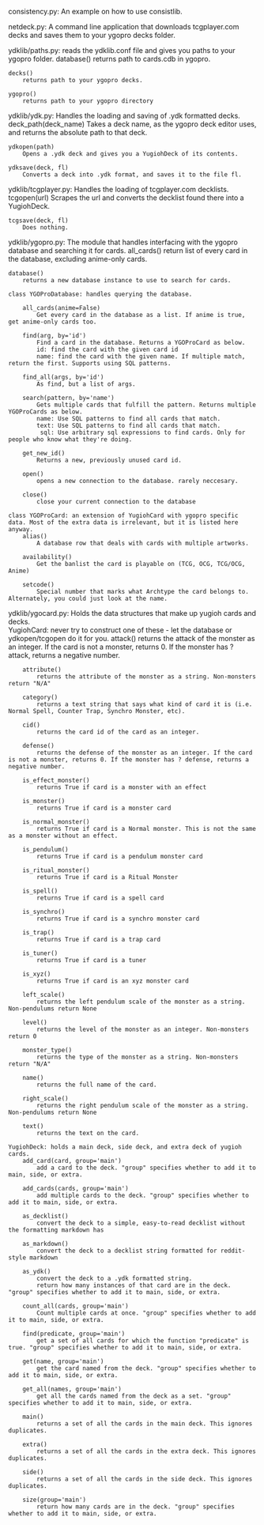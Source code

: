 consistency.py: An example on how to use consistlib.
	
netdeck.py: A command line application that downloads tcgplayer.com decks and saves them to your ygopro decks folder.

ydklib/paths.py: reads the ydklib.conf file and gives you paths to your ygopro folder.
	database()
		returns path to cards.cdb in ygopro.
			
	decks()
		returns path to your ygopro decks.
			
	ygopro()
		returns path to your ygopro directory
			
			
ydklib/ydk.py: Handles the loading and saving of .ydk formatted decks.
	deck_path(deck_name)
		Takes a deck name, as the ygopro deck editor uses, and returns the absolute path to that deck.
		
	ydkopen(path)
		Opens a .ydk deck and gives you a YugiohDeck of its contents.
		
	ydksave(deck, fl)
		Converts a deck into .ydk format, and saves it to the file fl.
			
			
ydklib/tcgplayer.py: Handles the loading of tcgplayer.com decklists.
	tcgopen(url)
		Scrapes the url and converts the decklist found there into a YugiohDeck.

	tcgsave(deck, fl)
		Does nothing.
		
		
ydklib/ygopro.py: The module that handles interfacing with the ygopro database and searching it for cards.
	all_cards()
		return list of every card in the database, excluding anime-only cards.
	
	database()
		returns a new database instance to use to search for cards.

	class YGOProDatabase: handles querying the database.
	
		all_cards(anime=False)
			Get every card in the database as a list. If anime is true, get anime-only cards too.
			
		find(arg, by='id')
			Find a card in the database. Returns a YGOProCard as below.
			id: find the card with the given card id
			name: find the card with the given name. If multiple match, return the first. Supports using SQL patterns.
			
		find_all(args, by='id')
			As find, but a list of args.
			
		search(pattern, by='name')
			Gets multiple cards that fulfill the pattern. Returns multiple YGOProCards as below.
			name: Use SQL patterns to find all cards that match.
			text: Use SQL patterns to find all cards that match.
			 sql: Use arbitrary sql expressions to find cards. Only for people who know what they're doing.
			
		get_new_id()
			Returns a new, previously unused card id.
			
		open()
			opens a new connection to the database. rarely neccesary.
			
		close()
			close your current connection to the database				       
			       
	class YGOProCard: an extension of YugiohCard with ygopro specific data. Most of the extra data is irrelevant, but it is listed here anyway.
		alias()
			A database row that deals with cards with multiple artworks.
			
		availability()
			Get the banlist the card is playable on (TCG, OCG, TCG/OCG, Anime)
			
		setcode()
			Special number that marks what Archtype the card belongs to. Alternately, you could just look at the name.
			
			
			
ydklib/ygocard.py: Holds the data structures that make up yugioh cards and decks.	
 	YugiohCard: never try to construct one of these - let the database or ydkopen/tcgopen do it for you.
		attack()
			returns the attack of the monster as an integer. If the card is not a monster, returns 0. If the monster has ? attack, returns a negative number.
			
		attribute()
			returns the attribute of the monster as a string. Non-monsters return "N/A"

		category()
			returns a text string that says what kind of card it is (i.e. Normal Spell, Counter Trap, Synchro Monster, etc).

		cid()
			returns the card id of the card as an integer.
	
		defense()
			returns the defense of the monster as an integer. If the card is not a monster, returns 0. If the monster has ? defense, returns a negative number.
	
		is_effect_monster()
			returns True if card is a monster with an effect
	
		is_monster()
			returns True if card is a monster card
	
		is_normal_monster()
			returns True if card is a Normal monster. This is not the same as a monster without an effect.

		is_pendulum()
			returns True if card is a pendulum monster card

		is_ritual_monster()
			returns True if card is a Ritual Monster

		is_spell()
			returns True if card is a spell card

		is_synchro()
			returns True if card is a synchro monster card
		
		is_trap()
			returns True if card is a trap card
		
		is_tuner()
			returns True if card is a tuner
		
		is_xyz()
			returns True if card is an xyz monster card
		
		left_scale()
			returns the left pendulum scale of the monster as a string. Non-pendulums return None
		
		level()
			returns the level of the monster as an integer. Non-monsters return 0
		
		monster_type()
			returns the type of the monster as a string. Non-monsters return "N/A"
		
		name()
			returns the full name of the card.
		
		right_scale()
			returns the right pendulum scale of the monster as a string. Non-pendulums return None
		
		text()
			returns the text on the card.
			
	YugiohDeck: holds a main deck, side deck, and extra deck of yugioh cards.
		add_card(card, group='main')
			add a card to the deck. "group" specifies whether to add it to main, side, or extra.
		
		add_cards(cards, group='main')
			add multiple cards to the deck. "group" specifies whether to add it to main, side, or extra.
		
		as_decklist()
			convert the deck to a simple, easy-to-read decklist without the formatting markdown has
		
		as_markdown()
			convert the deck to a decklist string formatted for reddit-style markdown
		
		as_ydk()
			convert the deck to a .ydk formatted string.
			return how many instances of that card are in the deck. "group" specifies whether to add it to main, side, or extra.
		
		count_all(cards, group='main')
			Count multiple cards at once. "group" specifies whether to add it to main, side, or extra.
		
		find(predicate, group='main')
			get a set of all cards for which the function "predicate" is true. "group" specifies whether to add it to main, side, or extra.
		
		get(name, group='main')
			get the card named from the deck. "group" specifies whether to add it to main, side, or extra.
		
		get_all(names, group='main')
			get all the cards named from the deck as a set. "group" specifies whether to add it to main, side, or extra.
		
		main()
			returns a set of all the cards in the main deck. This ignores duplicates.
		
		extra()
			returns a set of all the cards in the extra deck. This ignores duplicates.
		
		side()
			returns a set of all the cards in the side deck. This ignores duplicates.
		
		size(group='main')
			return how many cards are in the deck. "group" specifies whether to add it to main, side, or extra.

